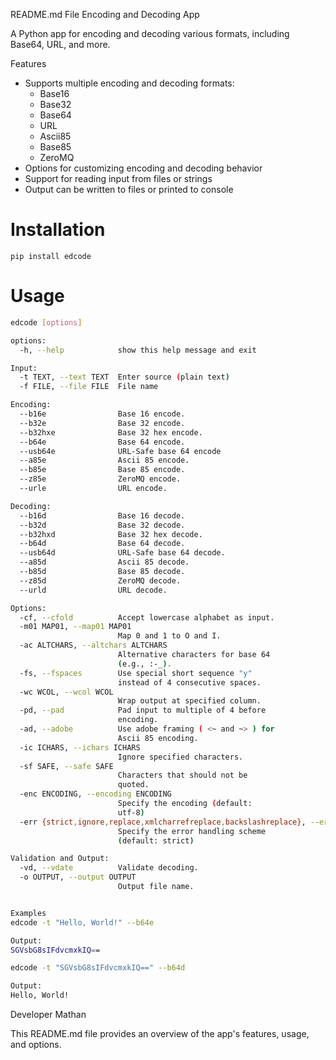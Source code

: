 README.md File
Encoding and Decoding App

A Python app for encoding and decoding various formats, including Base64, URL, and more.

Features
* Supports multiple encoding and decoding formats:
	+ Base16
	+ Base32
	+ Base64
	+ URL
	+ Ascii85
	+ Base85
	+ ZeroMQ
* Options for customizing encoding and decoding behavior
* Support for reading input from files or strings
* Output can be written to files or printed to console

# Installation
```
pip install edcode
```

# Usage
```bash
edcode [options]

options:
  -h, --help            show this help message and exit

Input:
  -t TEXT, --text TEXT  Enter source (plain text)
  -f FILE, --file FILE  File name

Encoding:
  --b16e                Base 16 encode.
  --b32e                Base 32 encode.
  --b32hxe              Base 32 hex encode.
  --b64e                Base 64 encode.
  --usb64e              URL-Safe base 64 encode
  --a85e                Ascii 85 encode.
  --b85e                Base 85 encode.
  --z85e                ZeroMQ encode.
  --urle                URL encode.

Decoding:
  --b16d                Base 16 decode.
  --b32d                Base 32 decode.
  --b32hxd              Base 32 hex decode.
  --b64d                Base 64 decode.
  --usb64d              URL-Safe base 64 decode.
  --a85d                Ascii 85 decode.
  --b85d                Base 85 decode.
  --z85d                ZeroMQ decode.
  --urld                URL decode.

Options:
  -cf, --cfold          Accept lowercase alphabet as input.
  -m01 MAP01, --map01 MAP01
                        Map 0 and 1 to O and I.
  -ac ALTCHARS, --altchars ALTCHARS
                        Alternative characters for base 64
                        (e.g., :-_).
  -fs, --fspaces        Use special short sequence "y"
                        instead of 4 consecutive spaces.
  -wc WCOL, --wcol WCOL
                        Wrap output at specified column.
  -pd, --pad            Pad input to multiple of 4 before
                        encoding.
  -ad, --adobe          Use adobe framing ( <~ and ~> ) for
                        Ascii 85 encoding.
  -ic ICHARS, --ichars ICHARS
                        Ignore specified characters.
  -sf SAFE, --safe SAFE
                        Characters that should not be
                        quoted.
  -enc ENCODING, --encoding ENCODING
                        Specify the encoding (default:
                        utf-8)
  -err {strict,ignore,replace,xmlcharrefreplace,backslashreplace}, --errors {strict,ignore,replace,xmlcharrefreplace,backslashreplace}
                        Specify the error handling scheme
                        (default: strict)

Validation and Output:
  -vd, --vdate          Validate decoding.
  -o OUTPUT, --output OUTPUT
                        Output file name.


Examples
edcode -t "Hello, World!" --b64e

Output:
SGVsbG8sIFdvcmxkIQ==

edcode -t "SGVsbG8sIFdvcmxkIQ==" --b64d

Output:
Hello, World!
```
Developer
Mathan

This README.md file provides an overview of the app's features, usage, and options.

